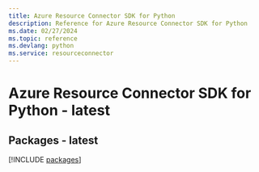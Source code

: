 ```yaml
---
title: Azure Resource Connector SDK for Python
description: Reference for Azure Resource Connector SDK for Python
ms.date: 02/27/2024
ms.topic: reference
ms.devlang: python
ms.service: resourceconnector
---
```

# Azure Resource Connector SDK for Python - latest
## Packages - latest
[!INCLUDE [packages](resource-connector-index.md)]